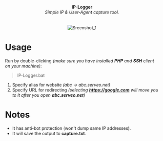 <p align="center">
	<b>IP-Logger</b>
	<br>
	<i>Simple IP & User-Agent capture tool.</i>
	<br><br><br>
	<img alt="Sreenshot_1" src="https://user-images.githubusercontent.com/48186982/62075980-d5723f80-b246-11e9-87b5-4d0a293da838.png">
</p>

# Usage
Run by double-clicking *(make sure you have installed **PHP** and **SSH** client on your machine)*:
> IP-Logger.bat

1. Specify alias for website *(abc -> abc.serveo.net)*
2. Specify URL for redirecting *(selecting **https://google.com** will move you to it after you open **abc.serveo.net**)*

# Notes
* It has anti-bot protection (won't dump same IP addresses).
* It will save the output to **capture.txt**.
